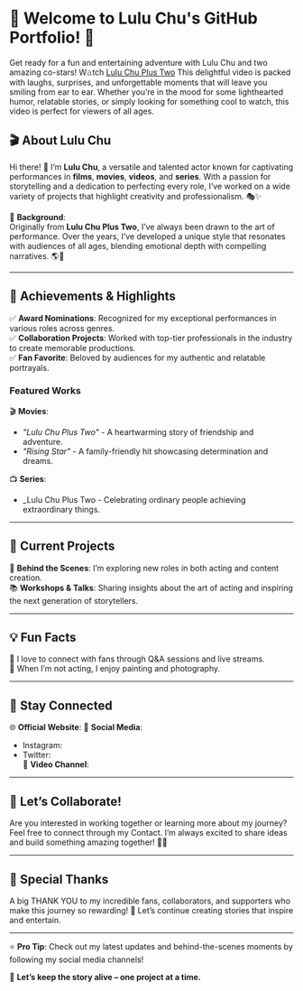 # 🌟 Welcome to Lulu Chu's GitHub Portfolio! 🌟
Get ready for a fun and entertaining adventure with Lulu Chu and two amazing co-stars! W𝚊tch [Lulu Chu Plus Two](https://w1.pornvvc.com/lulu-chu-plus-two-lulu-chu-kyle-mason-david-lee/) This delightful video is packed with laughs, surprises, and unforgettable moments that will leave you smiling from ear to ear. Whether you’re in the mood for some lighthearted humor, relatable stories, or simply looking for something cool to watch, this video is perfect for viewers of all ages.

## 🎬 About Lulu Chu  
Hi there! 👋 I’m **Lulu Chu**, a versatile and talented actor known for captivating performances in **films**, **movies**, **videos**, and **series**. With a passion for storytelling and a dedication to perfecting every role, I’ve worked on a wide variety of projects that highlight creativity and professionalism. 🎭✨

📍 **Background**:  
Originally from **Lulu Chu Plus Two**, I’ve always been drawn to the art of performance. Over the years, I’ve developed a unique style that resonates with audiences of all ages, blending emotional depth with compelling narratives. 🌎🎥  

---

## 🌟 Achievements & Highlights  
✅ **Award Nominations**: Recognized for my exceptional performances in various roles across genres.  
✅ **Collaboration Projects**: Worked with top-tier professionals in the industry to create memorable productions.  
✅ **Fan Favorite**: Beloved by audiences for my authentic and relatable portrayals.  

### Featured Works  
🎬 **Movies**:  
- _"Lulu Chu Plus Two"_ - A heartwarming story of friendship and adventure. 
- _"Rising Star"_ - A family-friendly hit showcasing determination and dreams.  

📺 **Series**:  
- _Lulu Chu Plus Two - Celebrating ordinary people achieving extraordinary things.

---

## 🎨 Current Projects  
🌟 **Behind the Scenes**: I’m exploring new roles in both acting and content creation.  
📚 **Workshops & Talks**: Sharing insights about the art of acting and inspiring the next generation of storytellers.  

---

## 💡 Fun Facts  
🌱 I love to connect with fans through Q&A sessions and live streams.  
🎨 When I’m not acting, I enjoy painting and photography.  

---

## 🔗 Stay Connected  
🌐 **Official Website**: 
📱 **Social Media**:  
- Instagram:   
- Twitter:   
🎥 **Video Channel**:   

---

## 🚀 Let’s Collaborate!  
Are you interested in working together or learning more about my journey? Feel free to connect through my Contact. I’m always excited to share ideas and build something amazing together! 💬✨

---

## 🌈 Special Thanks  
A big THANK YOU to my incredible fans, collaborators, and supporters who make this journey so rewarding! 💖 Let’s continue creating stories that inspire and entertain.

---

⭐️ **Pro Tip**: Check out my latest updates and behind-the-scenes moments by following my social media channels!  

🎉 **Let’s keep the story alive – one project at a time.**
